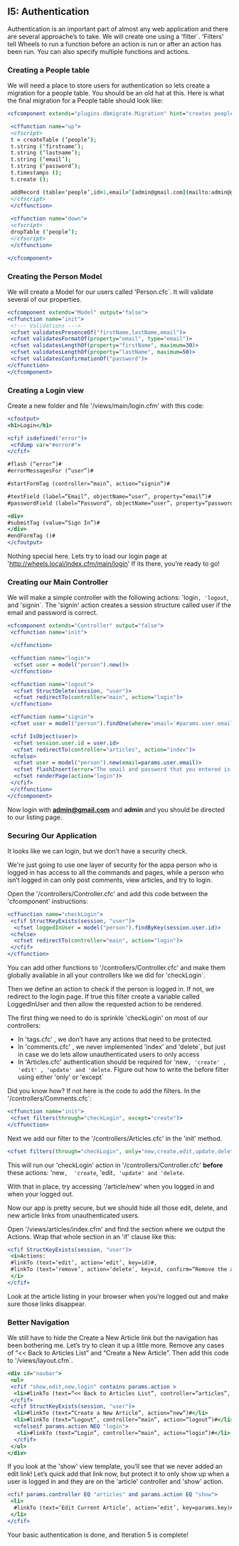 ## I5: Authentication

Authentication is an important part of almost any web application and there are several approache’s to take. We will create one using a 'filter`. 'Filters' tell Wheels to run a function before an action is run or after an action has been run. You can also specify multiple functions and actions.

### Creating a People table

We will need a place to store users for authentication so lets create a migration for a people table. You should be an old hat at this. Here is what the final migration for a People table should look like:

```cfm
<cfcomponent extends="plugins.dbmigrate.Migration" hint="creates people table">  

 <cffunction name="up">  
 <cfscript>  
 t = createTable (‘people’);  
 t.string (‘firstname’);  
 t.string (‘lastname’);  
 t.string (‘email’);  
 t.string (‘password’);  
 t.timestamps ();  
 t.create ();

 addRecord (table=‘people’,id=1,email=‘[admin@gmail.com](mailto:admin@gmail.com)’,password=‘#Hash (“admin”)#’);  
 </cfscript>  
 </cffunction>  
 
 <cffunction name="down">  
 <cfscript>  
 dropTable (‘people’);  
 </cfscript>  
 </cffunction>  

</cfcomponent>
```

### Creating the Person Model

We will create a Model for our users called 'Person.cfc`. It will validate several of our properties.

```cfm
<cfcomponent extends="Model" output="false">
<cffunction name="init">
 <!--- Validations --->
 <cfset validatesPresenceOf("firstName,lastName,email")>  
 <cfset validatesFormatOf(property="email", type="email")>  
 <cfset validatesLengthOf(property="firstName", maximum=30)>  
 <cfset validatesLengthOf(property="lastName", maximum=50)>  
 <cfset validatesConfirmationOf("password")>
</cffunction>
</cfcomponent>
```

### Creating a Login view

Create a new folder and file '/views/main/login.cfm' with this code:

```cfm
<cfoutput>
<h1>Login</h1>

<cfif isdefined("error")>  
 <cfdump var="#error#">  
</cfif>

#flash (“error”)#  
#errorMessagesFor (“user”)#

#startFormTag (controller=“main”, action=“signin”)#

#textField (label=“Email”, objectName=“user”, property=“email”)#  
#passwordField (label=“Password”, objectName=“user”, property=“password”)#

<div>
#submitTag (value=“Sign In”)#  
</div>
#endFormTag ()#
</cfoutput>
```

Nothing special here. Lets try to load our login page at 'http://wheels.local/index.cfm/main/login' If its there, you’re ready to go!

### Creating our Main Controller

We will make a simple controller with the following actions: 'login`, 'logout`, and 'signin`. The 'signin' action creates a session structure called user if the email and password is correct.

```cfm
<cfcomponent extends="Controller" output="false">
 <cffunction name="init">

 </cffunction>

 <cffunction name="login">  
  <cfset user = model("person").new()>  
 </cffunction>

 <cffunction name="logout">  
  <cfset StructDelete(session, "user")>  
  <cfset redirectTo(controller="main", action="login")>  
 </cffunction>

 <cffunction name="signin">  
 <cfset user = model("person").findOne(where="email='#params.user.email#' AND password='#hash(params.user.password)#'")>

 <cfif IsObject(user)>  
  <cfset session.user.id = user.id>  
  <cfset redirectTo(controller="articles", action="index")>  
 <cfelse>  
  <cfset user = model("person").new(email=params.user.email)>  
  <cfset flashInsert(error="The email and password that you entered is not valid.")>  
  <cfset renderPage(action="login")>  
 </cfif>  
 </cffunction>
</cfcomponent>
```

Now login with **[admin@gmail.com](mailto:admin@gmail.com)** and **admin** and you should be directed to our listing page.

### Securing Our Application

It looks like we can login, but we don’t have a security check.

We're just going to use one layer of security for the appa person who is logged in has access to all the commands and pages, while a person who isn’t logged in can only post comments, view articles, and try to login.

Open the '/controllers/Controller.cfc' and add this code between the 'cfcomponent' instructions:

```cfm
<cffunction name="checkLogin">  
 <cfif StructKeyExists(session, "user")>  
  <cfset loggedInUser = model("person").findByKey(session.user.id)>  
 <cfelse>  
  <cfset redirectTo(controller="main", action="login")>  
 </cfif>  
</cffunction>
```

You can add other functions to '/controllers/Controller.cfc' and make them globally available in all your controllers like we did for 'checkLogin`.

Then we define an action to check if the person is logged in. If not, we redirect to the login page. If true this filter create a  variable called LoggedInUser and then allow the requested action to be rendered.

The first thing we need to do is sprinkle 'checkLogin' on most of our controllers:

- In 'tags.cfc' , we don’t have any actions that need to be protected.  
- In 'comments.cfc' , we never implemented 'index' and 'delete`, but just in case we do lets allow unauthenticated users to only access 
- In 'Articles.cfc' authentication should be required for 'new`, 'create' , 'edit' , 'update' and 'delete`. Figure out how to write the before filter using either 'only' or 'except`

Did you know how? If not here is the code to add the filters. In the '/controllers/Comments.cfc`:

```cfm
<cffunction name="init">  
 <cfset filters(through="checkLogin", except="create")>  
</cffunction>
```

Next we add our filter to the '/controllers/Articles.cfc' in the 'init' method.

```cfm
<cfset filters(through="checkLogin", only="new,create,edit,update,delete")>
```

This will run our 'checkLogin' action in  '/controllers/Controller.cfc' **before** these actions: 'new`,  'create`, 'edit`, 'update' and 'delete`.

With that in place, try accessing '/article/new' when you logged in and when your logged out.

Now our app is pretty secure, but we should hide all those edit, delete, and new article links from unauthenticated users.

Open '/views/articles/index.cfm' and find the section where we output the Actions. Wrap that whole section in an 'if' clause like this:

```cfm
<cfif StructKeyExists(session, "user")>  
 <i>Actions:  
 #linkTo (text=‘edit’, action=‘edit’, key=id)#,  
 #linkTo (text=‘remove’, action=‘delete’, key=id, confirm=“Remove the article ‘#title#’?”)#   
 </i>  
</cfif>
```

Look at the article listing in your browser when you’re logged out and make sure those links disappear.

### Better Navigation

We still have to hide the Create a New Article link but the navigation has been bothering me. Let’s try to clean it up a little more. Remove any cases of “<< Back to Articles List” and “Create a New Article”. Then add this code to '/views/layout.cfm`.

```cfm
<div id="navbar">
 <ul>
 <cfif "show,edit,new,login" contains params.action >  
  <li>#linkTo (text=“<< Back to Articles List”, controller=“articles”, action=“index”)# </li>
 </cfif>  
 <cfif StructKeyExists(session, "user")>  
  <li>#linkTo (text=“Create a New Article”, action=“new”)#</li>
  <li>#linkTo (text=“Logout”, controller=“main”, action=“logout”)#</li>
  <cfelseif params.action NEQ "login">  
   <li>#linkTo (text=“Login”, controller=“main”, action=“login”)#</li>
  </cfif>  
 </ul>
</div>
```

If you look at the 'show' view template, you’ll see that we never added an edit link! Let’s quick add that link now, but protect it to only show up when a user is logged in and they are on the 'article' controller and 'show' action.

```cfm
<cfif params.controller EQ "articles" and params.action EQ "show">  
 <li>
  #linkTo (text=‘Edit Current Article’, action=‘edit’, key=params.key)#
 </li>
</cfif>
```

Your basic authentication is done, and Iteration 5 is complete!